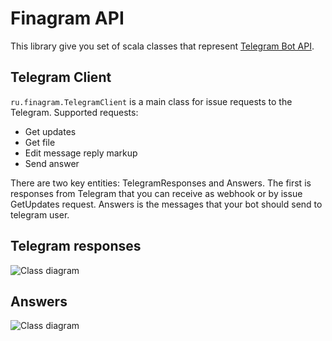 # Finagram API

This library give you set of scala classes that represent [Telegram Bot API](https://core.telegram.org/bots/api).

## Telegram Client

`ru.finagram.TelegramClient` is a main class for issue requests to the Telegram.
Supported requests:
- Get updates
- Get file
- Edit message reply markup
- Send answer

There are two key entities: TelegramResponses and Answers. The first is responses from Telegram that you can receive as webhook or by issue GetUpdates request.
Answers is the messages that your bot should send to telegram user.

## Telegram responses
![Class diagram](http://www.plantuml.com/plantuml/png/XLDDRyCW3BtpApXFonz0sWwhDcdIkg-kfwe7bhW9AeKCgDfzzByF22GaJTGS8jb-zhEV3HC6r8RcW3-0GwdexXrqBOK6_8km_UIMu3ifEL21JWZbd6gD7nY70Kw1tdD3VAW3pgTWImsgWqNk-sCEjM5I17G1EbVCUmXU6CL4wVsWb5GpMG31BpwwUXHctTLRrWKre0US2_XQDH4FPUteZJEWzzvuB0X-afOk6KLhMa8FksjyRHS1atGoevn_qdpxjWVrtSlDqmZf0rt-kIRPlix-RiyMXNhRc0BDBqEYQfVYLraX3o8Big6-C9bYPMLS_cWuvWOl6jCdux19AunXOfs-RCbE0q4ZTjXJkrJhsYYvQ_Vchd7jl7b5xQ7CxDzPZcbu1g-LD7B1Vk8QDrPyLpUvpWChJ4MmFKblLk0KwMoNuGfCtEx2i7mBgjV_s00J4wHDuxE9i6wgaqYJli6ZIKZF6CVeKgwKoDXQhIJ-bhlQuRhY0NHw3YC38GRHiVVbnMBjCgvH5CcrwopRBqsZK-yNt-1dAS11cE1CmBnJ8q2R8X69Jly0)

## Answers
![Class diagram](http://www.plantuml.com/plantuml/png/tPJDIiGm58NtUOeymFG52Wgw44LdBCo02-aYJMzdmiGa97UiW_hkDjFIfYt5-hCGkoda76xETsyIeH1imJZG2-LAiFILqEhZEuOtUKpljDgU5dBXM2PXfL4KWZCKMiNqtlZ_uwNM4fXAJqOBHXutUWdEiItu6etBbmeiIsRt1zEgjt3CDBDvlPoITq946sq3BzYBXzL2JDTeHJ_U0sH9jMjYuLb0EGvOLUMIEKUl90ih3d07vUVadHrXTYi_QMIBuXFakbGJE8i1p-AF0b7Q8LtZa_mdqqbs6lKqY_5o0CEPwUrO2-bNCNyuYZEwqWewY3KAlWSxZU5gmtUdyajngoD4WgSYab1Wz7RUl6makFFHmNYXCvF1BHeRWZCv5iCfDsgZz5lNqpu0)